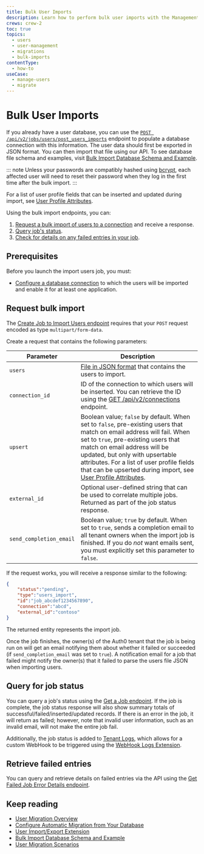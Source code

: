 ```yaml
---
title: Bulk User Imports
description: Learn how to perform bulk user imports with the Management API.
crews: crew-2
toc: true
topics:
  - users
  - user-management
  - migrations
  - bulk-imports
contentType:
  - how-to
useCase:
  - manage-users
  - migrate
---
```


# Bulk User Imports

If you already have a user database, you can use the [`POST /api/v2/jobs/users/post_users_imports`](/api/management/v2#!/Jobs/post_users_imports) endpoint to populate a database connection with this information. The user data should first be exported in JSON format. You can then import that file using our API. To see database file schema and examples, visit [Bulk Import Database Schema and Example](/users/references/bulk-import-database-schema-examples).

::: note
Unless your passwords are compatibly hashed using [bcrypt](https://auth0.com/blog/hashing-in-action-understanding-bcrypt/), each affected user will need to reset their password when they log in the first time after the bulk import.
:::

For a list of user profile fields that can be inserted and updated during import, see [User Profile Attributes](/users/references/user-profile-structure#user-profile-attributes).

Using the bulk import endpoints, you can:

1. [Request a bulk import of users to a connection](/api/management/v2#!/Jobs/post_users_imports) and receive a response.
2. [Query job's status](/api/management/v2#!/Jobs/get_jobs_by_id).
3. [Check for details on any failed entries in your job](/api/management/v2#!/Jobs/get_errors).

## Prerequisites

Before you launch the import users job, you must:

* [Configure a database connection](/connections/database) to which the users will be imported and enable it for at least one application.

## Request bulk import

The [Create Job to Import Users endpoint](/api/management/v2#!/Jobs/post_users_imports) requires that your `POST` request encoded as type `multipart/form-data`.

Create a request that contains the following parameters:

| Parameter | Description |
|-----------|-------------|
| `users` | [File in JSON format](/users/references/bulk-import-database-schema-examples#file-example) that contains the users to import. |
| `connection_id` | ID of the connection to which users will be inserted. You can retrieve the ID using the [GET /api/v2/connections](/api/management/v2#!/Connections/get_connections) endpoint. |
| `upsert` | Boolean value; `false` by default. When set to `false`, pre-existing users that match on email address will fail. When set to `true`, pre-existing users that match on email address will be updated, but only with upsertable attributes. For a list of user profile fields that can be upserted during import, see [User Profile Attributes](/users/references/user-profile-structure#user-profile-attributes). |
| `external_id` | Optional user-defined string that can be used to correlate multiple jobs. Returned as part of the job status response. |
| `send_completion_email` | Boolean value; `true` by default. When set to `true`, sends a completion email to all tenant owners when the import job is finished. If you do *not* want emails sent, you must explicitly set this parameter to `false`. |

If the request works, you will receive a response similar to the following:

```json
{
    "status":"pending",
    "type":"users_import",
    "id":"job_abcdef1234567890",
    "connection":"abcd",
    "external_id":"contoso"
}
```

The returned entity represents the import job.

Once the job finishes, the owner(s) of the Auth0 tenant that the job is being run on will get an email notifying them about whether it failed or succeeded (if `send_completion_email` was set to `true`). A notification email for a job that failed might notify the owner(s) that it failed to parse the users file JSON when importing users.

## Query for job status

You can query a job's status using the [Get a Job endpoint](/api/management/v2#!/Jobs/get_jobs_by_id). If the job is complete, the job status response will also show summary totals of successful/failed/inserted/updated records. If there is an error in the job, it will return as failed; however, note that invalid user information, such as an invalid email, will not make the entire job fail.

Additionally, the job status is added to [Tenant Logs](${manage_url}/#/logs), which allows for a custom WebHook to be triggered using the [WebHook Logs Extension](/extensions/management-api-webhooks).

## Retrieve failed entries

You can query and retrieve details on failed entries via the API using the [Get Failed Job Error Details endpoint](/api/management/v2#!/Jobs/get_errors).

## Keep reading

* [User Migration Overview](/users/concepts/overview-user-migration)
* [Configure Automatic Migration from Your Database](/users/guides/configure-automatic-migration)
* [User Import/Export Extension](/extensions/user-import-export)
* [Bulk Import Database Schema and Example](/users/references/bulk-import-database-schema-examples)
* [User Migration Scenarios](/users/references/user-migration-scenarios)
